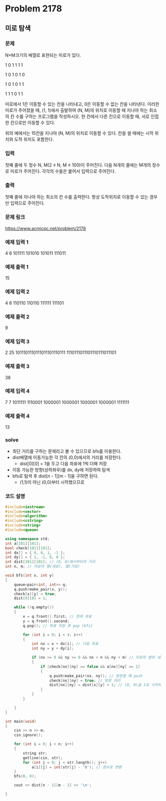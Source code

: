 # Problem 2178

## 미로 탐색

### 문제
N×M크기의 배열로 표현되는 미로가 있다.

1	0	1	1	1	1

1	0	1	0	1	0

1	0	1	0	1	1

1	1	1	0	1	1

미로에서 1은 이동할 수 있는 칸을 나타내고, 0은 이동할 수 없는 칸을 나타낸다. 이러한 미로가 주어졌을 때, (1, 1)에서 출발하여 (N, M)의 위치로 이동할 때 지나야 하는 최소의 칸 수를 구하는 프로그램을 작성하시오. 한 칸에서 다른 칸으로 이동할 때, 서로 인접한 칸으로만 이동할 수 있다.

위의 예에서는 15칸을 지나야 (N, M)의 위치로 이동할 수 있다. 칸을 셀 때에는 시작 위치와 도착 위치도 포함한다.

### 입력
첫째 줄에 두 정수 N, M(2 ≤ N, M ≤ 100)이 주어진다. 다음 N개의 줄에는 M개의 정수로 미로가 주어진다. 각각의 수들은 붙어서 입력으로 주어진다.

### 출력
첫째 줄에 지나야 하는 최소의 칸 수를 출력한다. 항상 도착위치로 이동할 수 있는 경우만 입력으로 주어진다.

### 문제 링크
<https://www.acmicpc.net/problem/2178>

### 예제 입력 1
4 6
101111
101010
101011
111011

### 예제 출력 1
15

### 예제 입력 2
4 6
110110
110110
111111
111101

### 예제 출력 2
9

### 예제 입력 3
2 25
1011101110111011101110111
1110111011101110111011101

### 예제 출력 3
38

### 예제 입력 4
7 7
1011111
1110001
1000001
1000001
1000001
1000001
1111111

### 예제 출력 4
13

### solve
- 최단 거리를 구하는 문제라고 볼 수 있으므로 bfs를 이용한다.
- dist배열에 이동가능한 각 칸의 (0,0)에서의 거리를 저장한다.
	- dist[0][0] = 1을 두고 다음 좌표에 1씩 더해 저장
- 이동 가능한 방향(상하좌우)를 dx, dy에 저장하여 탐색
- bfs로 탐색 후 dist[n - 1][m - 1]을 구하면 된다.
	- (1,1)이 아닌 (0,0)부터 시작했으므로



### 코드 설명
```C++
#include<iostream>
#include<vector>
#include<algorithm>
#include<cstring>
#include<string>
#include<queue>

using namespace std;
int a[101][101];
bool check[101][101];
int dx[] = { 0, 0, 1, -1 };
int dy[] = { 1, -1, 0, 0 };
int dist[101][101]; // (0, 0)에서부터의 거리
int n, m; // 미로의 행(세로), 열(가로)

void bfs(int x, int y)
{
	queue<pair<int, int>> q;
	q.push(make_pair(x, y));
	check[x][y] = true;
	dist[0][0] = 1;

	while (!q.empty())
	{
		x = q.front().first; // 현재 좌표
		y = q.front().second;
		q.pop(); // 좌표 저장 후 pop (bfs)

		for (int i = 0; i < 4; i++)
		{
			int nx = x + dx[i]; // 다음 좌표
			int ny = y + dy[i];

			if (nx >= 0 && ny >= 0 && nx < n && ny < m) // 미로의 범위 내에서
			{
				if (check[nx][ny] == false && a[nx][ny] == 1)
				{
					q.push(make_pair(nx, ny)); // 방문할 때 push
					check[nx][ny] = true; // 방문 처리
					dist[nx][ny] = dist[x][y] + 1; // (0, 0)을 1로 시작하여 거리 계산
				}
			}
		}

	}
}

int main(void)
{
	cin >> n >> m;
	cin.ignore();

	for (int i = 0; i < n; i++)
	{
		string str;
		getline(cin, str);
		for (int j = 0; j < str.length(); j++)
			a[i][j] = int(str[j] - '0'); // 정수로 변환
	}
	bfs(0, 0);

	cout << dist[n - 1][m - 1] << '\n';

}

```
